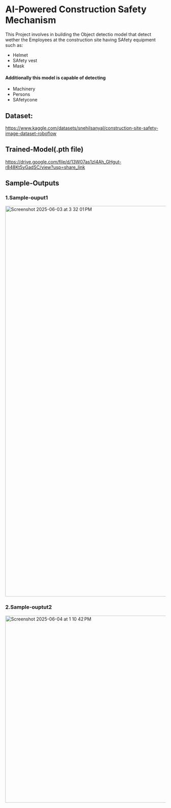 # AI-Powered Construction Safety Mechanism 

This Project involves in building the Object detectio model that detect wether the Employees at the construction site having SAfety equipment such as:

* Helmet
* SAfety vest
* Mask

#### Additionally this model is capable of detecting 

 * Machinery
 * Persons
 * SAfetycone

## Dataset:
https://www.kaggle.com/datasets/snehilsanyal/construction-site-safety-image-dataset-roboflow

## Trained-Model(.pth file)

https://drive.google.com/file/d/13W07as1zI4Ah_GHgut-r848Kt5yGadSC/view?usp=share_link

## Sample-Outputs
### 1.Sample-ouput1
<img width="1226" alt="Screenshot 2025-06-03 at 3 32 01 PM" src="https://github.com/user-attachments/assets/3f908383-7922-4010-bda7-8842658d7920" />


### 2.Sample-ouptut2
<img width="587" alt="Screenshot 2025-06-04 at 1 10 42 PM" src="https://github.com/user-attachments/assets/5f37ef43-e681-4989-9952-ed6fa3caa967" />





